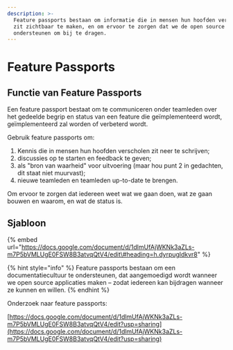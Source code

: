 ```yaml
---
description: >-
  Feature passports bestaan om informatie die in mensen hun hoofden verscholen
  zit zichtbaar te maken, en om ervoor te zorgen dat we de open source community
  ondersteunen om bij te dragen.
---
```


# Feature Passports

## Functie van Feature Passports

Een feature passport bestaat om te communiceren onder teamleden over het gedeelde begrip en status van een feature die geïmplementeerd wordt, geïmplementeerd zal worden of verbeterd wordt.

Gebruik feature passports om:

1. Kennis die in mensen hun hoofden verscholen zit neer te schrijven;
2. discussies op te starten en feedback te geven;
3. als "bron van waarheid" voor uitvoering \(maar hou punt 2 in gedachten, dit staat niet muurvast\);
4. nieuwe teamleden en teamleden up-to-date te brengen.

Om ervoor te zorgen dat iedereen weet wat we gaan doen, wat ze gaan bouwen en waarom, en wat de status is.

## Sjabloon

{% embed url="https://docs.google.com/document/d/1dlmUfAjWKNk3aZLs-m7P5bVMLUgE0FSW8B3atvqQtV4/edit\#heading=h.dyrpugldkvr8" %}

{% hint style="info" %}
Feature passports bestaan om een documentatiecultuur te ondersteunen, dat aangemoedigd wordt wanneer we open source applicaties maken – zodat iedereen kan bijdragen wanneer ze kunnen en willen.
{% endhint %}

Onderzoek naar feature passports: 

[https://docs.google.com/document/d/1dlmUfAjWKNk3aZLs-m7P5bVMLUgE0FSW8B3atvqQtV4/edit?usp=sharing](https://docs.google.com/document/d/1dlmUfAjWKNk3aZLs-m7P5bVMLUgE0FSW8B3atvqQtV4/edit?usp=sharing)

